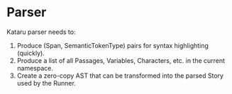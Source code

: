 # Parser

Kataru parser needs to:

1. Produce (Span, SemanticTokenType) pairs for syntax highlighting (quickly).
1. Produce a list of all Passages, Variables, Characters, etc. in the current namespace.
1. Create a zero-copy AST that can be transformed into the parsed Story used by the Runner.
